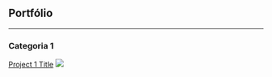 ## Portfólio

---

### Categoria 1 

[Project 1 Title](/sample_page)
<img src="images/dummy_thumbnail.jpg?raw=true"/>

